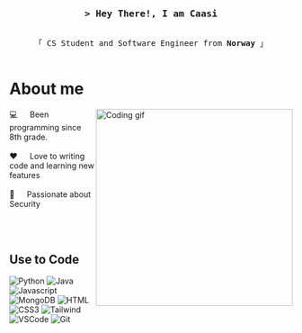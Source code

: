 <br>
<h3 align="center">
        <samp>&gt; Hey There!, I am Caasi</samp>
</h3>


<p align="center"> 
  <samp>
    <br>
    「 CS Student and Software Engineer from <b>Norway</b> 」
    <br>
    <br>
  </samp>
</p>


 # About me
 
<p>
 <img align="right" width="350" src="/assets/programmer.gif" alt="Coding gif" />
 💻 &emsp; Been programming since 8th grade. <br/><br/>
 ❤️ &emsp; Love to writing code and learning new features<br/><br/>
 🎩 &emsp; Passionate about Security
</p>

<br/>
<br/>

## Use to Code

![Python](https://img.shields.io/badge/python%20-%2314354C.svg?&style=for-the-badge&logo=python&logoColor=white"/)
![Java](https://img.shields.io/badge/java-%23ED8B00.svg?&style=for-the-badge&logo=java&logoColor=white)
![Javascript](https://img.shields.io/badge/Javascript-F0DB4F?style=for-the-badge&labelColor=black&logo=javascript&logoColor=F0DB4F)
![MongoDB](https://img.shields.io/badge/MongoDB-4EA94B?style=for-the-badge&logo=mongodb&logoColor=white)
![HTML](https://img.shields.io/badge/HTML5-E34F26?style=for-the-badge&logo=html5&logoColor=white)
![CSS3](https://img.shields.io/badge/CSS3-1572B6?style=for-the-badge&logo=css3&logoColor=white)
![Tailwind](https://img.shields.io/badge/Tailwind_CSS-092749?style=for-the-badge&logo=tailwindcss&logoColor=06B6D4&labelColor=000000)
![VSCode](https://img.shields.io/badge/Visual_Studio-0078d7?style=for-the-badge&logo=visual%20studio&logoColor=white)
![Git](https://img.shields.io/badge/Git-F05032?style=for-the-badge&logo=git&logoColor=white)

<br/>
